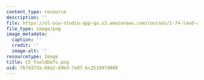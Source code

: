 ```yaml
---
content_type: resource
description: ''
file: https://ol-ocw-studio-app-qa.s3.amazonaws.com/courses/1-74-land-water-food-and-climate-fall-2020/7b74373a68a269bd7e0fbc251897d800_C5_YieldDefs.png
file_type: image/png
image_metadata:
  caption: ''
  credit: ''
  image-alt: ''
resourcetype: Image
title: C5_YieldDefs.png
uid: 7b74373a-68a2-69bd-7e0f-bc251897d800
---
```

